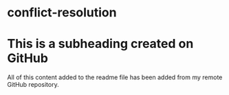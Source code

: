# conflict-resolution

# This is a subheading created on GitHub

All of this content added to the readme file has been added from my remote GitHub repository.
